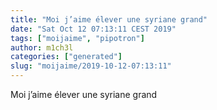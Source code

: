 ```yaml
---
title: "Moi j’aime élever une syriane grand"
date: "Sat Oct 12 07:13:11 CEST 2019"
tags: ["moijaime", "pipotron"]
author: m1ch3l
categories: ["generated"]
slug: "moijaime/2019-10-12-07:13:11"
---
```


Moi j’aime élever une syriane grand
